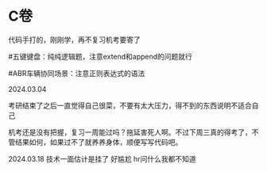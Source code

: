 # C卷

代码手打的，刚刚学，再不复习机考要寄了

#五键键盘：纯纯逻辑题，注意extend和append的问题就行

#ABR车辆协同场景：注意正则表达式的语法

2024.03.04

考研结束了之后一直觉得自己很菜，不要有太大压力，得不到的东西说明不适合自己

机考还是没有把握，复习一周能过吗？拖延害死人啊。不过下周三真的得考了，不管结果如何，如果过不了就养养身体，顺便写写代码吧。

2024.03.18
技术一面估计是挂了 好尴尬 hr问什么我都不知道
